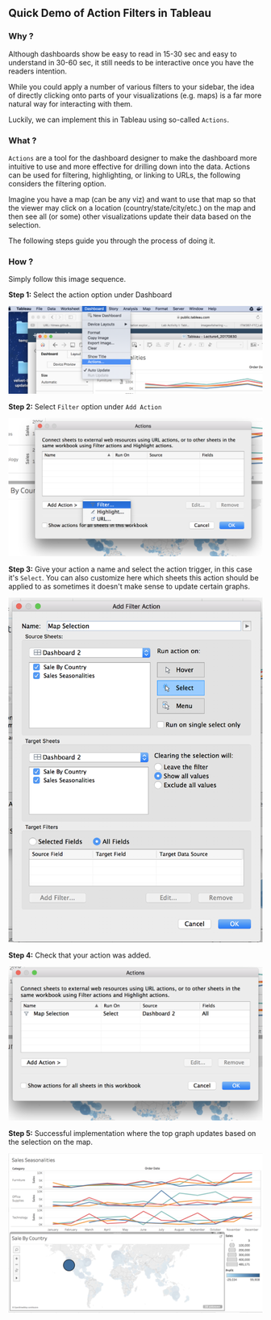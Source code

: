 ## Quick Demo of Action Filters in Tableau


### Why ?

Although dashboards show be easy to read in 15-30 sec and easy to understand in 30-60 sec, it still needs to be interactive once you have the readers intention.

While you could apply a number of various filters to your sidebar, the idea of directly clicking onto parts of your visualizations (e.g. maps) is a far more natural way for interacting with them.

Luckily, we can implement this in Tableau using so-called `Actions`.

### What ?

`Actions` are a tool for the dashboard designer to make the dashboard more intuitive to use and more effective for drilling down into the data. Actions can be used for filtering, highlighting, or linking to URLs, the following considers the filtering option.

Imagine you have a map (can be any viz) and want to use that map so that the viewer may click on a location (country/state/city/etc.) on the map and then see all (or some) other visualizations update their data based on the selection.

The following steps guide you through the process of doing it.

### How ?

Simply follow this image sequence.

**Step 1:** Select the action option under Dashboard

![Step 1](images/Tableau_Action_Filter_1.png)

**Step 2:** Select `Filter` option under `Add Action`

![Step 2](images/Tableau_Action_Filter_2.png)

**Step 3:** Give your action a name and select the action trigger, in this case it's `Select`. You can also customize here which sheets this action should be applied to as sometimes it doesn't make sense to update certain graphs.

![Step 3](images/Tableau_Action_Filter_3.png)

**Step 4:** Check that your action was added.

![Step 4](images/Tableau_Action_Filter_4.png)

**Step 5:** Successful implementation where the top graph updates based on the selection on the map.

![Step 5](images/Tableau_Action_Filter_5.png)
